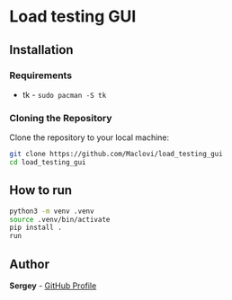 
# Load testing GUI

## Installation
### Requirements
- tk - `sudo pacman -S tk`
### Cloning the Repository
Clone the repository to your local machine:
```bash
git clone https://github.com/Maclovi/load_testing_gui
cd load_testing_gui
```
## How to run
```bash
python3 -m venv .venv
source .venv/bin/activate
pip install .
run
```
## Author
**Sergey** - [GitHub Profile](https://github.com/Maclovi)
